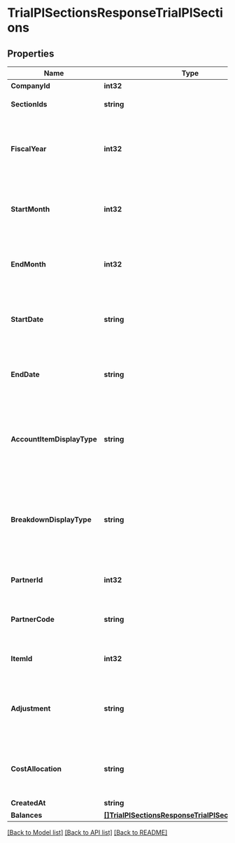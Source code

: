 # TrialPlSectionsResponseTrialPlSections

## Properties

Name | Type | Description | Notes
------------ | ------------- | ------------- | -------------
**CompanyId** | **int32** | 事業所ID | 
**SectionIds** | **string** | 出力する部門の指定 | 
**FiscalYear** | **int32** | 会計年度(条件に指定した時、または条件に月、日条件がない時のみ含まれる） | [optional] 
**StartMonth** | **int32** | 発生月で絞込：開始会計月(1-12)(条件に指定した時のみ含まれる） | [optional] 
**EndMonth** | **int32** | 発生月で絞込：終了会計月(1-12)(条件に指定した時のみ含まれる） | [optional] 
**StartDate** | **string** | 発生日で絞込：開始日(yyyy-mm-dd)(条件に指定した時のみ含まれる） | [optional] 
**EndDate** | **string** | 発生日で絞込：終了日(yyyy-mm-dd)(条件に指定した時のみ含まれる） | [optional] 
**AccountItemDisplayType** | **string** | 勘定科目の表示（勘定科目: account_item, 決算書表示:group）(条件に指定した時のみ含まれる） | [optional] 
**BreakdownDisplayType** | **string** | 内訳の表示（取引先: partner, 品目: item, 勘定科目: account_item）(条件に指定した時のみ含まれる） | [optional] 
**PartnerId** | **int32** | 取引先ID(条件に指定した時のみ含まれる） | [optional] 
**PartnerCode** | **string** | 取引先コード(条件に指定した時のみ含まれる） | [optional] 
**ItemId** | **int32** | 品目ID(条件に指定した時のみ含まれる） | [optional] 
**Adjustment** | **string** | 決算整理仕訳のみ: only, 決算整理仕訳以外: without(条件に指定した時のみ含まれる） | [optional] 
**CostAllocation** | **string** | 配賦仕訳のみ：only,配賦仕訳以外：without(条件に指定した時のみ含まれる） | [optional] 
**CreatedAt** | **string** | 作成日時 | [optional] 
**Balances** | [**[]TrialPlSectionsResponseTrialPlSectionsBalances**](trialPlSectionsResponse_trial_pl_sections_balances.md) |  | 

[[Back to Model list]](../README.md#documentation-for-models) [[Back to API list]](../README.md#documentation-for-api-endpoints) [[Back to README]](../README.md)


